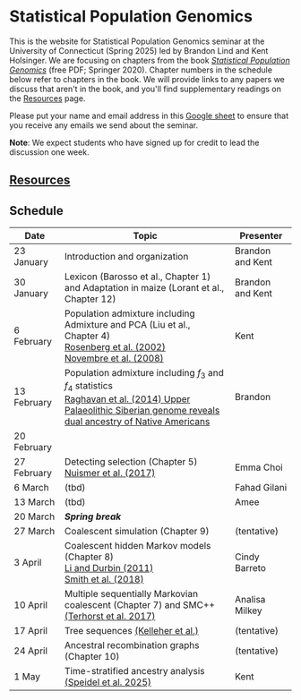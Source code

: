 # Statistical Population Genomics

This is the website for Statistical Population Genomics seminar at the University of Connecticut (Spring 2025) led by Brandon Lind and Kent Holsinger. We are focusing on chapters from the book [*Statistical Population Genomics*](https://link.springer.com/book/10.1007/978-1-0716-0199-0) (free PDF; Springer 2020). Chapter numbers in the schedule below refer to chapters in the book. We will provide links to any papers we discuss that aren't in the book, and you'll find supplementary readings on the [Resources](resources.html) page. 

Please put your name and email address in this [Google sheet](https://docs.google.com/spreadsheets/d/1IUaW7QrRRxHV2oVKUZkdX5fSM4Q6vL_kGrVVRLH1Clo/edit?usp=sharing) to ensure that you receive any emails we send about the seminar.

**Note**: We expect students who have signed up for credit to lead the discussion one week.

## [Resources](resources.html)

## Schedule

|Date|Topic|Presenter|
|----|-----|---------|
|23 January|Introduction and organization| Brandon and Kent|
|30 January|Lexicon (Barosso et al., Chapter 1) and Adaptation in maize (Lorant et al., Chapter 12)| Brandon and Kent|
|6 February|Population admixture including Admixture and PCA (Liu et al., Chapter 4)<br />[Rosenberg et al. (2002)](https://dx.doi.org/10.1126/science.1078311)<br />[Novembre et al. (2008)](https://doi.org/10.1038/nature07331) |Kent|
|13 February|Population admixture including $`f_3`$ and $`f_4`$ statistics <br >[Raghavan et al. (2014) Upper Palaeolithic Siberian genome reveals dual ancestry of Native Americans](https://www.nature.com/articles/nature12736)|Brandon|
|20 February||
|27 February|Detecting selection (Chapter 5)<br />[Nuismer et al. (2017)](https://dx.doi.org/10.1002/ece3.3107)|Emma Choi|
|6 March|(tbd)|Fahad Gilani|
|13 March|(tbd)|Amee|
|20 March|***Spring break***|
|27 March|Coalescent simulation (Chapter 9)|(tentative)|
|3 April|Coalescent hidden Markov models (Chapter 8)<br />[Li and Durbin (2011)](https://dx.doi.org/10.1038/nature10231)<br />[Smith et al. (2018)](https://dx.doi.org/10.1111/mec.14854)| Cindy Barreto |
|10 April|Multiple sequentially Markovian coalescent (Chapter 7) and SMC++ [(Terhorst et al. 2017)](https://doi.org/10.1038/ng.3748)|Analisa Milkey|
|17 April|Tree sequences [(Kelleher et al.)](https://journals.plos.org/ploscompbiol/article?id=10.1371/journal.pcbi.1006581)| (tentative)|
|24 April|Ancestral recombination graphs (Chapter 10)| (tentative)|
|1 May|Time-stratified ancestry analysis [(Speidel et al. 2025)](https://doi.org/10.1038/s41586-024-08275-2)|Kent|

